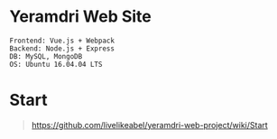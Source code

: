 # Yeramdri Web Site
    Frontend: Vue.js + Webpack
    Backend: Node.js + Express
    DB: MySQL, MongoDB
    OS: Ubuntu 16.04.04 LTS
# Start
> <https://github.com/livelikeabel/yeramdri-web-project/wiki/Start>
